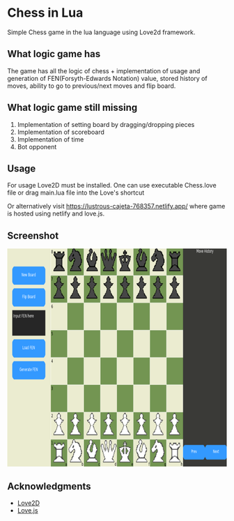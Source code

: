 # Chess in Lua

Simple Chess game in the lua language using Love2d framework.

## What logic game has

The game has all the logic of chess + implementation of usage and generation of FEN(Forsyth-Edwards Notation) value, stored history of moves, ability to go to previous/next moves and flip board.

## What logic game still missing

1. Implementation of setting board by dragging/dropping pieces
2. Implementation of scoreboard
3. Implementation of time
4. Bot opponent

## Usage

For usage Love2D must be installed.
One can use executable Chess.love file or drag main.lua file into the Love's shortcut

Or alternatively visit https://lustrous-cajeta-768357.netlify.app/ where game is hosted using netlify and love.js.

## Screenshot

<img src="sprites/Screenshot_343.png" alt="Chess" width="700" height="500">

## Acknowledgments

* [Love2D](https://www.love2d.org/)
* [Love.js](https://github.com/Davidobot/love.js)
